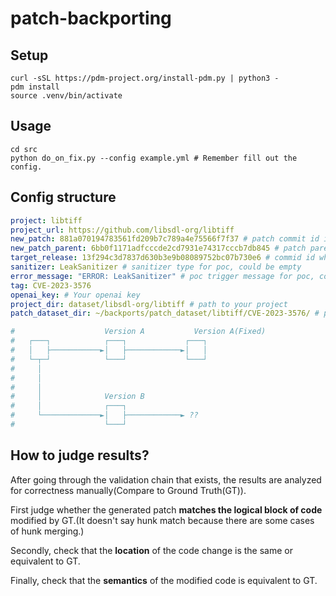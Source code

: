 # patch-backporting

## Setup

```shell
curl -sSL https://pdm-project.org/install-pdm.py | python3 -
pdm install
source .venv/bin/activate
```

## Usage

```shell
cd src
python do_on_fix.py --config example.yml # Remember fill out the config.
```

## Config structure

```yml
project: libtiff
project_url: https://github.com/libsdl-org/libtiff 
new_patch: 881a070194783561fd209b7c789a4e75566f7f37 # patch commit id in new version, Version A(Fixed)    
new_patch_parent: 6bb0f1171adfcccde2cd7931e74317cccb7db845 # patch parent commit, Version A 
target_release: 13f294c3d7837d630b3e9b08089752bc07b730e6 # commid id which need to be fixed, Version B 
sanitizer: LeakSanitizer # sanitizer type for poc, could be empty
error_message: "ERROR: LeakSanitizer" # poc trigger message for poc, could be empty
tag: CVE-2023-3576
openai_key: # Your openai key
project_dir: dataset/libsdl-org/libtiff # path to your project
patch_dataset_dir: ~/backports/patch_dataset/libtiff/CVE-2023-3576/ # path to your patchset, include biuld.sh, test.sh ....

#                    Version A           Version A(Fixed)     
#   ┌───┐            ┌───┐             ┌───┐                  
#   │   ├───────────►│   ├────────────►│   │                  
#   └─┬─┘            └───┘             └───┘                  
#     │                                                       
#     │                                                       
#     │                                                       
#     │              Version B                                
#     │              ┌───┐                                    
#     └─────────────►│   ├────────────► ??                    
#                    └───┘                       
```

## How to judge results?

After going through the validation chain that exists, the results are analyzed for correctness manually(Compare to Ground Truth(GT)).

First judge whether the generated patch **matches the logical block of code** modified by GT.(It doesn't say hunk match because there are some cases of hunk merging.)

Secondly, check that the **location** of the code change is the same or equivalent to GT.

Finally, check that the **semantics** of the modified code is equivalent to GT.

